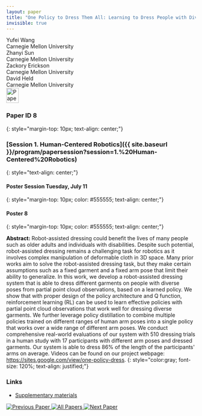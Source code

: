 ```yaml
---
layout: paper
title: "One Policy to Dress Them All: Learning to Dress People with Diverse Poses and Garments"
invisible: true
---
```

<div class="paper-authors">
<div class="paper-author-box">
    <div class="paper-author-name">Yufei Wang</div>
    <div class="paper-author-uni">Carnegie Mellon University</div>
</div>
<div class="paper-author-box">
    <div class="paper-author-name">Zhanyi Sun</div>
    <div class="paper-author-uni">Carnegie Mellon University</div>
</div>
<div class="paper-author-box">
    <div class="paper-author-name">Zackory Erickson</div>
    <div class="paper-author-uni">Carnegie Mellon University</div>
</div>
<div class="paper-author-box">
    <div class="paper-author-name">David Held</div>
    <div class="paper-author-uni">Carnegie Mellon University</div>
</div>

</div><div class="paper-pdf">
<div> <a href="http://www.roboticsproceedings.org/rss19/p008.pdf"><img src="{{ site.baseurl }}/images/paper_link.png" alt="Paper Website" width = "33"  height = "40"/></a> </div>
</div>

### Paper ID 8
{: style="margin-top: 10px; text-align: center;"}

### [Session 1. Human-Centered Robotics]({{ site.baseurl }}/program/papersession?session=1.%20Human-Centered%20Robotics)
{: style="text-align: center;"}

#### Poster Session Tuesday, July 11
{: style="margin-top: 10px; color: #555555; text-align: center;"}

#### Poster 8
{: style="margin-top: 10px; color: #555555; text-align: center;"}

<b style="color: black;">Abstract: </b>Robot-assisted dressing could benefit the lives of many people such as older adults and individuals with disabilities. Despite such potential, robot-assisted dressing remains a challenging task for robotics as it involves complex manipulation of deformable cloth in 3D space. Many prior works aim to solve the robot-assisted dressing task, but they make certain assumptions such as a fixed garment and a fixed arm pose that limit their ability to generalize. In this work, we develop a robot-assisted dressing system that is able to dress different garments on people with diverse poses from partial point cloud observations, based on a learned policy. We show that with proper design of the policy architecture and Q function, reinforcement learning (RL) can be used to learn effective policies with partial point cloud observations that work well for dressing diverse garments. We further leverage policy distillation to combine multiple policies trained on different ranges of human arm poses into a single policy that works over a wide range of different arm poses. We conduct comprehensive real-world evaluations of our system with 510 dressing trials in a human study with 17 participants with different arm poses and dressed garments. Our system is able to dress 86% of the length of the participants' arms on average. Videos can be found on our project webpage: https://sites.google.com/view/one-policy-dress.
{: style="color:gray; font-size: 120%; text-align: justified;"}


### Links
- [Supplementary materials](http://www.roboticsproceedings.org/rss19/p008_sup.zip)

<div class="paper-menu">
<a href="{{ site.baseurl }}/program/papers/007/"> <img src="{{ site.baseurl }}/images/previous_paper_icon.png" alt="Previous Paper" title="Previous Paper"/> </a>
<a href="{{ site.baseurl }}/program/papers"><img src="{{ site.baseurl }}/images/overview_icon.png" alt="All Papers" title="All Papers"/> </a>
<a href="{{ site.baseurl }}/program/papers/009/"> <img src="{{ site.baseurl }}/images/next_paper_icon.png" alt="Next Paper" title="Next Paper"/> </a>

</div>
